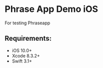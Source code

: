 # Phrase App Demo iOS

For testing Phraseapp

## Requirements:

- iOS 10.0+
- Xcode 8.3.2+
- Swift 3.1+
